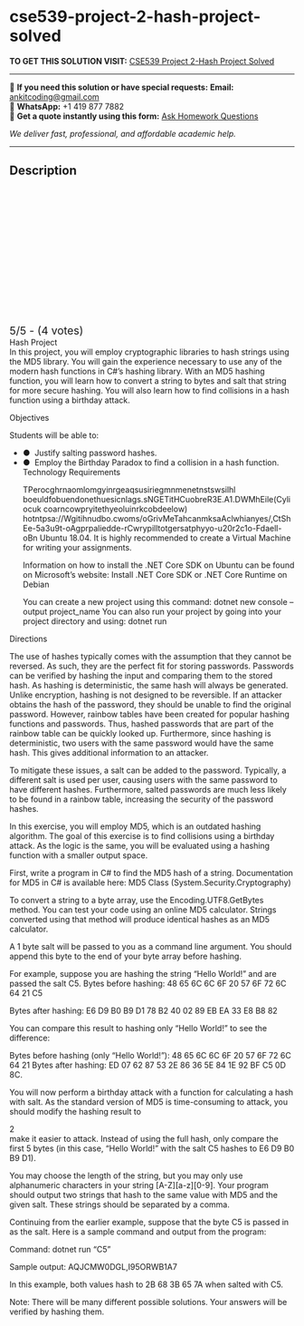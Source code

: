 # cse539-project-2-hash-project-solved
**TO GET THIS SOLUTION VISIT:** [CSE539 Project 2-Hash Project Solved](https://www.ankitcodinghub.com/product/cse539-project-2-hash-project-solved/)


---

📩 **If you need this solution or have special requests:** **Email:** ankitcoding@gmail.com  
📱 **WhatsApp:** +1 419 877 7882  
📄 **Get a quote instantly using this form:** [Ask Homework Questions](https://www.ankitcodinghub.com/services/ask-homework-questions/)

*We deliver fast, professional, and affordable academic help.*

---

<h2>Description</h2>



<div class="kk-star-ratings kksr-auto kksr-align-center kksr-valign-top" data-payload="{&quot;align&quot;:&quot;center&quot;,&quot;id&quot;:&quot;96095&quot;,&quot;slug&quot;:&quot;default&quot;,&quot;valign&quot;:&quot;top&quot;,&quot;ignore&quot;:&quot;&quot;,&quot;reference&quot;:&quot;auto&quot;,&quot;class&quot;:&quot;&quot;,&quot;count&quot;:&quot;4&quot;,&quot;legendonly&quot;:&quot;&quot;,&quot;readonly&quot;:&quot;&quot;,&quot;score&quot;:&quot;5&quot;,&quot;starsonly&quot;:&quot;&quot;,&quot;best&quot;:&quot;5&quot;,&quot;gap&quot;:&quot;4&quot;,&quot;greet&quot;:&quot;Rate this product&quot;,&quot;legend&quot;:&quot;5\/5 - (4 votes)&quot;,&quot;size&quot;:&quot;24&quot;,&quot;title&quot;:&quot;CSE539 Project  2-Hash Project Solved&quot;,&quot;width&quot;:&quot;138&quot;,&quot;_legend&quot;:&quot;{score}\/{best} - ({count} {votes})&quot;,&quot;font_factor&quot;:&quot;1.25&quot;}">

<div class="kksr-stars">

<div class="kksr-stars-inactive">
            <div class="kksr-star" data-star="1" style="padding-right: 4px">


<div class="kksr-icon" style="width: 24px; height: 24px;"></div>
        </div>
            <div class="kksr-star" data-star="2" style="padding-right: 4px">


<div class="kksr-icon" style="width: 24px; height: 24px;"></div>
        </div>
            <div class="kksr-star" data-star="3" style="padding-right: 4px">


<div class="kksr-icon" style="width: 24px; height: 24px;"></div>
        </div>
            <div class="kksr-star" data-star="4" style="padding-right: 4px">


<div class="kksr-icon" style="width: 24px; height: 24px;"></div>
        </div>
            <div class="kksr-star" data-star="5" style="padding-right: 4px">


<div class="kksr-icon" style="width: 24px; height: 24px;"></div>
        </div>
    </div>

<div class="kksr-stars-active" style="width: 138px;">
            <div class="kksr-star" style="padding-right: 4px">


<div class="kksr-icon" style="width: 24px; height: 24px;"></div>
        </div>
            <div class="kksr-star" style="padding-right: 4px">


<div class="kksr-icon" style="width: 24px; height: 24px;"></div>
        </div>
            <div class="kksr-star" style="padding-right: 4px">


<div class="kksr-icon" style="width: 24px; height: 24px;"></div>
        </div>
            <div class="kksr-star" style="padding-right: 4px">


<div class="kksr-icon" style="width: 24px; height: 24px;"></div>
        </div>
            <div class="kksr-star" style="padding-right: 4px">


<div class="kksr-icon" style="width: 24px; height: 24px;"></div>
        </div>
    </div>
</div>


<div class="kksr-legend" style="font-size: 19.2px;">
            5/5 - (4 votes)    </div>
    </div>
<div class="page" title="Page 1">
<div class="section">
<div class="layoutArea">
<div class="column">
Hash Project

</div>
</div>
<div class="layoutArea">
<div class="column">
In this project, you will employ cryptographic libraries to hash strings using the MD5 library. You will gain the experience necessary to use any of the modern hash functions in C#’s hashing library. With an MD5 hashing function, you will learn how to convert a string to bytes and salt that string for more secure hashing. You will also learn how to find collisions in a hash function using a birthday attack.

Objectives

Students will be able to:

<ul>
<li>● &nbsp;Justify salting password hashes.</li>
<li>● &nbsp;Employ the Birthday Paradox to find a collision in a hash function.
Technology Requirements

TPerocghrnaomlomgyinrgeaqsusiriegmnmenetnstswsilhl boeuldfobuendonethuesicnlags.sNGETitHCuobreR3E.A1.DWMhEile(Cyliocuk coarncowpryitethyeoluinrkcobdeelow) hotntpsa://Wgitihnudbo.cwoms/oGrivMeTahcanmksaAclwhianyes/,CtShEe-5a3u9t-oAgprpaliedde-rCwrypilltotgersatphyyo-u20r2c1o-Fdaell-oBn Ubuntu 18.04. It is highly recommended to create a Virtual Machine for writing your assignments.

Information on how to install the .NET Core SDK on Ubuntu can be found on Microsoft’s website: ​Install .NET Core SDK or .NET Core Runtime on Debian

You can create a new project using this command: dotnet new console –output project_name You can also run your project by going into your project directory and using: dotnet run
</li>
</ul>
</div>
</div>
</div>
</div>
<div class="page" title="Page 2">
<div class="section">
<div class="layoutArea">
<div class="column">
Directions

The use of hashes typically comes with the assumption that they cannot be reversed. As such, they are the perfect fit for storing passwords. Passwords can be verified by hashing the input and comparing them to the stored hash. As hashing is deterministic, the same hash will always be generated. Unlike encryption, hashing is not designed to be reversible. If an attacker obtains the hash of the password, they should be unable to find the original password. However, rainbow tables have been created for popular hashing functions and passwords. Thus, hashed passwords that are part of the rainbow table can be quickly looked up. Furthermore, since hashing is deterministic, two users with the same password would have the same hash. This gives additional information to an attacker.

To mitigate these issues, a salt can be added to the password. Typically, a different salt is used per user, causing users with the same password to have different hashes. Furthermore, salted passwords are much less likely to be found in a rainbow table, increasing the security of the password hashes.

In this exercise, you will employ MD5, which is an outdated hashing algorithm. The goal of this exercise is to find collisions using a birthday attack. As the logic is the same, you will be evaluated using a hashing function with a smaller output space.

First, write a program in C# to find the MD5 hash of a string. Documentation for MD5 in C# is available here: ​MD5 Class (System.Security.Cryptography)

To convert a string to a byte array, use the Encoding.UTF8.GetBytes method. You can test your code using an online MD5 calculator. Strings converted using that method will produce identical hashes as an MD5 calculator.

A 1 byte salt will be passed to you as a command line argument. You should append this byte to the end of your byte array before hashing.

For example, suppose you are hashing the string “Hello World!” and are passed the salt C5. Bytes before hashing: 48 65 6C 6C 6F 20 57 6F 72 6C 64 21 C5

Bytes after hashing: E6 D9 B0 B9 D1 78 B2 40 02 89 EB EA 33 E8 B8 82

You can compare this result to hashing only “Hello World!” to see the difference:

Bytes before hashing (only “Hello World!”): 48 65 6C 6C 6F 20 57 6F 72 6C 64 21 Bytes after hashing: ED 07 62 87 53 2E 86 36 5E 84 1E 92 BF C5 0D 8C.

You will now perform a birthday attack with a function for calculating a hash with salt. As the standard version of MD5 is time-consuming to attack, you should modify the hashing result to

</div>
</div>
<div class="layoutArea">
<div class="column">
2

</div>
</div>
</div>
</div>
<div class="page" title="Page 3">
<div class="section">
<div class="layoutArea">
<div class="column">
make it easier to attack. Instead of using the full hash, only compare the first 5 bytes (in this case, “Hello World!” with the salt C5 hashes to E6 D9 B0 B9 D1).

You may choose the length of the string, but you may only use alphanumeric characters in your string [A-Z][a-z][0-9]. Your program should output two strings that hash to the same value with MD5 and the given salt. These strings should be separated by a comma.

Continuing from the earlier example, suppose that the byte C5 is passed in as the salt. Here is a sample command and output from the program:

Command: dotnet run “C5”

Sample output: AQJCMW0DGL,I95ORWB1A7

In this example, both values hash to 2B 68 3B 65 7A when salted with C5.

Note: There will be many different possible solutions. Your answers will be verified by hashing them.

</div>
</div>
</div>
</div>
